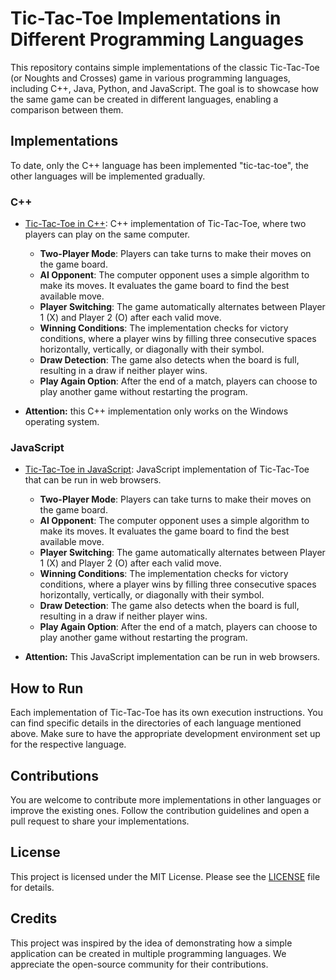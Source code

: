 # Tic-Tac-Toe Implementations in Different Programming Languages

This repository contains simple implementations of the classic Tic-Tac-Toe (or Noughts and Crosses) game in various programming languages, including C++, Java, Python, and JavaScript. The goal is to showcase how the same game can be created in different languages, enabling a comparison between them.

## Implementations

To date, only the C++ language has been implemented "tic-tac-toe", the other languages will be implemented gradually.

### C++

- [Tic-Tac-Toe in C++](cpp/tic-tac-toe.cpp): C++ implementation of Tic-Tac-Toe, where two players can play on the same computer.

    - **Two-Player Mode**: Players can take turns to make their moves on the game board.
    - **AI Opponent**: The computer opponent uses a simple algorithm to make its moves. It evaluates the game board to find the best available move.
    - **Player Switching**: The game automatically alternates between Player 1 (X) and Player 2 (O) after each valid move.
    - **Winning Conditions**: The implementation checks for victory conditions, where a player wins by filling three consecutive spaces horizontally, vertically, or diagonally with their symbol.
    - **Draw Detection**: The game also detects when the board is full, resulting in a draw if neither player wins.
    - **Play Again Option**: After the end of a match, players can choose to play another game without restarting the program.

- **Attention:** this C++ implementation only works on the Windows operating system.

### JavaScript

- [Tic-Tac-Toe in JavaScript](javascript/): JavaScript implementation of Tic-Tac-Toe that can be run in web browsers.

    - **Two-Player Mode**: Players can take turns to make their moves on the game board.
    - **AI Opponent**: The computer opponent uses a simple algorithm to make its moves. It evaluates the game board to find the best available move.
    - **Player Switching**: The game automatically alternates between Player 1 (X) and Player 2 (O) after each valid move.
    - **Winning Conditions**: The implementation checks for victory conditions, where a player wins by filling three consecutive spaces horizontally, vertically, or diagonally with their symbol.
    - **Draw Detection**: The game also detects when the board is full, resulting in a draw if neither player wins.
    - **Play Again Option**: After the end of a match, players can choose to play another game without restarting the program.

- **Attention:** This JavaScript implementation can be run in web browsers.

<!-- ### Java

- [Tic-Tac-Toe in Java](java/TicTacToe.java): Java implementation of Tic-Tac-Toe with a simple graphical interface.

### Python

- [Tic-Tac-Toe in Python](python/tic_tac_toe.py): Python implementation of Tic-Tac-Toe with a terminal interface. -->

## How to Run

Each implementation of Tic-Tac-Toe has its own execution instructions. You can find specific details in the directories of each language mentioned above. Make sure to have the appropriate development environment set up for the respective language.

## Contributions

You are welcome to contribute more implementations in other languages or improve the existing ones. Follow the contribution guidelines and open a pull request to share your implementations.

## License

This project is licensed under the MIT License. Please see the [LICENSE](LICENSE) file for details.

## Credits

This project was inspired by the idea of demonstrating how a simple application can be created in multiple programming languages. We appreciate the open-source community for their contributions.
